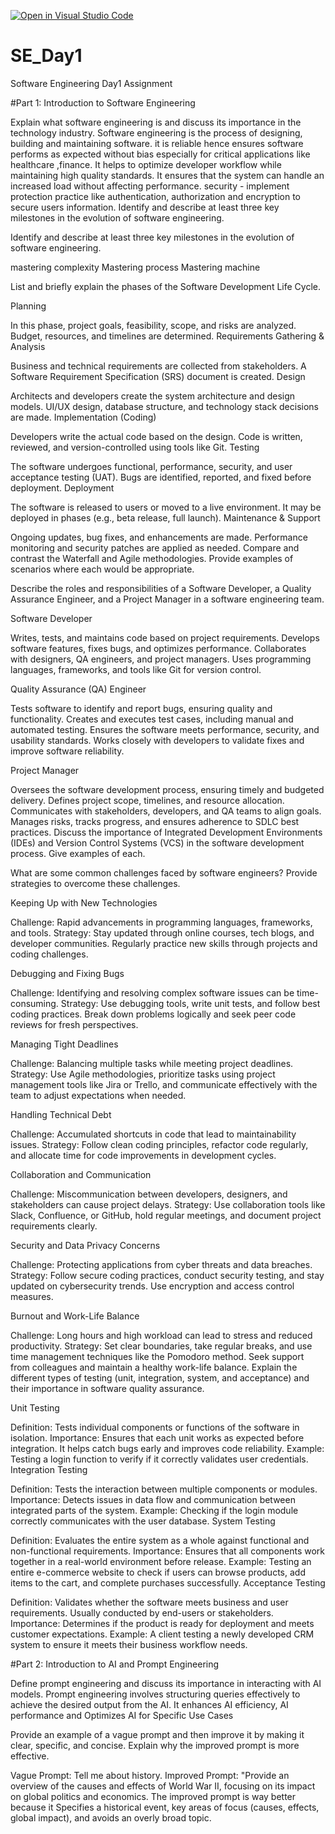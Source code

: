 [![Open in Visual Studio Code](https://classroom.github.com/assets/open-in-vscode-2e0aaae1b6195c2367325f4f02e2d04e9abb55f0b24a779b69b11b9e10269abc.svg)](https://classroom.github.com/online_ide?assignment_repo_id=18394760&assignment_repo_type=AssignmentRepo)
# SE_Day1
Software Engineering Day1 Assignment

#Part 1: Introduction to Software Engineering

Explain what software engineering is and discuss its importance in the technology industry.
Software engineering is the process of designing, building and maintaining software.
it is reliable hence ensures software performs as expected without bias especially for critical applications like healthcare ,finance. 
It helps to optimize developer workflow while maintaining high quality standards.
 It ensures that the system can handle an increased load without affecting performance.
 security - implement protection practice like authentication, authorization and encryption to secure users information. Identify and describe at least three key milestones in the evolution of software engineering.



Identify and describe at least three key milestones in the evolution of software engineering.

mastering complexity
Mastering process
Mastering machine

List and briefly explain the phases of the Software Development Life Cycle.

Planning

In this phase, project goals, feasibility, scope, and risks are analyzed.
Budget, resources, and timelines are determined.
Requirements Gathering & Analysis

Business and technical requirements are collected from stakeholders.
A Software Requirement Specification (SRS) document is created.
Design

Architects and developers create the system architecture and design models.
UI/UX design, database structure, and technology stack decisions are made.
Implementation (Coding)

Developers write the actual code based on the design.
Code is written, reviewed, and version-controlled using tools like Git.
Testing

The software undergoes functional, performance, security, and user acceptance testing (UAT).
Bugs are identified, reported, and fixed before deployment.
Deployment

The software is released to users or moved to a live environment.
It may be deployed in phases (e.g., beta release, full launch).
Maintenance & Support

Ongoing updates, bug fixes, and enhancements are made.
Performance monitoring and security patches are applied as needed.
Compare and contrast the Waterfall and Agile methodologies. Provide examples of scenarios where each would be appropriate.


Describe the roles and responsibilities of a Software Developer, a Quality Assurance Engineer, and a Project Manager in a software engineering team.

Software Developer

Writes, tests, and maintains code based on project requirements.
Develops software features, fixes bugs, and optimizes performance.
Collaborates with designers, QA engineers, and project managers.
Uses programming languages, frameworks, and tools like Git for version control.

Quality Assurance (QA) Engineer

Tests software to identify and report bugs, ensuring quality and functionality.
Creates and executes test cases, including manual and automated testing.
Ensures the software meets performance, security, and usability standards.
Works closely with developers to validate fixes and improve software reliability.

Project Manager

Oversees the software development process, ensuring timely and budgeted delivery.
Defines project scope, timelines, and resource allocation.
Communicates with stakeholders, developers, and QA teams to align goals.
Manages risks, tracks progress, and ensures adherence to SDLC best practices.
Discuss the importance of Integrated Development Environments (IDEs) and Version Control Systems (VCS) in the software development process. Give examples of each.


What are some common challenges faced by software engineers? Provide strategies to overcome these challenges.

Keeping Up with New Technologies

Challenge: Rapid advancements in programming languages, frameworks, and tools.
Strategy: Stay updated through online courses, tech blogs, and developer communities. Regularly practice new skills through projects and coding challenges.

Debugging and Fixing Bugs

Challenge: Identifying and resolving complex software issues can be time-consuming.
Strategy: Use debugging tools, write unit tests, and follow best coding practices. Break down problems logically and seek peer code reviews for fresh perspectives.

Managing Tight Deadlines

Challenge: Balancing multiple tasks while meeting project deadlines.
Strategy: Use Agile methodologies, prioritize tasks using project management tools like Jira or Trello, and communicate effectively with the team to adjust expectations when needed.

Handling Technical Debt

Challenge: Accumulated shortcuts in code that lead to maintainability issues.
Strategy: Follow clean coding principles, refactor code regularly, and allocate time for code improvements in development cycles.

Collaboration and Communication

Challenge: Miscommunication between developers, designers, and stakeholders can cause project delays.
Strategy: Use collaboration tools like Slack, Confluence, or GitHub, hold regular meetings, and document project requirements clearly.

Security and Data Privacy Concerns

Challenge: Protecting applications from cyber threats and data breaches.
Strategy: Follow secure coding practices, conduct security testing, and stay updated on cybersecurity trends. Use encryption and access control measures.

Burnout and Work-Life Balance

Challenge: Long hours and high workload can lead to stress and reduced productivity.
Strategy: Set clear boundaries, take regular breaks, and use time management techniques like the Pomodoro method. Seek support from colleagues and maintain a healthy work-life balance.
Explain the different types of testing (unit, integration, system, and acceptance) and their importance in software quality assurance.

Unit Testing

Definition: Tests individual components or functions of the software in isolation.
Importance: Ensures that each unit works as expected before integration. It helps catch bugs early and improves code reliability.
Example: Testing a login function to verify if it correctly validates user credentials.
Integration Testing

Definition: Tests the interaction between multiple components or modules.
Importance: Detects issues in data flow and communication between integrated parts of the system.
Example: Checking if the login module correctly communicates with the user database.
System Testing

Definition: Evaluates the entire system as a whole against functional and non-functional requirements.
Importance: Ensures that all components work together in a real-world environment before release.
Example: Testing an entire e-commerce website to check if users can browse products, add items to the cart, and complete purchases successfully.
Acceptance Testing

Definition: Validates whether the software meets business and user requirements. Usually conducted by end-users or stakeholders.
Importance: Determines if the product is ready for deployment and meets customer expectations.
Example: A client testing a newly developed CRM system to ensure it meets their business workflow needs.

#Part 2: Introduction to AI and Prompt Engineering


Define prompt engineering and discuss its importance in interacting with AI models.
Prompt engineering involves structuring queries effectively to achieve the desired output from the AI. It enhances AI efficiency, AI performance and Optimizes AI for Specific Use Cases

Provide an example of a vague prompt and then improve it by making it clear, specific, and concise. Explain why the improved prompt is more effective.

Vague Prompt: Tell me about history.
Improved Prompt: "Provide an overview of the causes and effects of World War II, focusing on its impact on global politics and economics.
The improved prompt is way better because it Specifies a historical event, key areas of focus (causes, effects, global impact), and avoids an overly broad topic.

